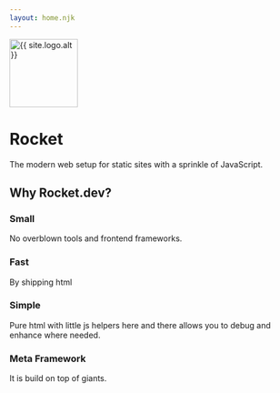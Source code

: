 ```yaml
---
layout: home.njk
---
```


<img src="{{ site.logo.path | url }}" alt="{{ site.logo.alt }}" width="120" height="120"/>

# Rocket

The modern web setup for static sites with a sprinkle of JavaScript.

## Why Rocket.dev?

### Small

No overblown tools and frontend frameworks.

### Fast

By shipping html

### Simple

Pure html with little js helpers here and there allows you to debug and enhance where needed.

### Meta Framework

It is build on top of giants.
